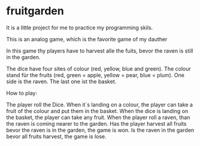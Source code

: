 # fruitgarden
It is a little project for me to practice my programming skils.

This is an analog game, which is the favorite game of my dauther

In this game thy players have to harvest alle the fuits, bevor the raven is still in the garden.

The dice have four sites of colour (red, yellow, blue and green). The colour stand für the fruits (red, green = apple, yellow = pear, blue = plum).
One side is the raven. The last one ist the basket.

How to play:

The player roll the Dice. When it´s landing on a colour, the player can take a fruit of the colour and put them in the basket.
When the dice is landing on the basket, the player can take any fruit.
When the player roll a raven, than the raven is coming nearer to the garden.
Has the player harvest all fruits bevor the raven is in the garden, the game is won.
Is the raven in the garden bevor all fruits harvest, the game is lose.
